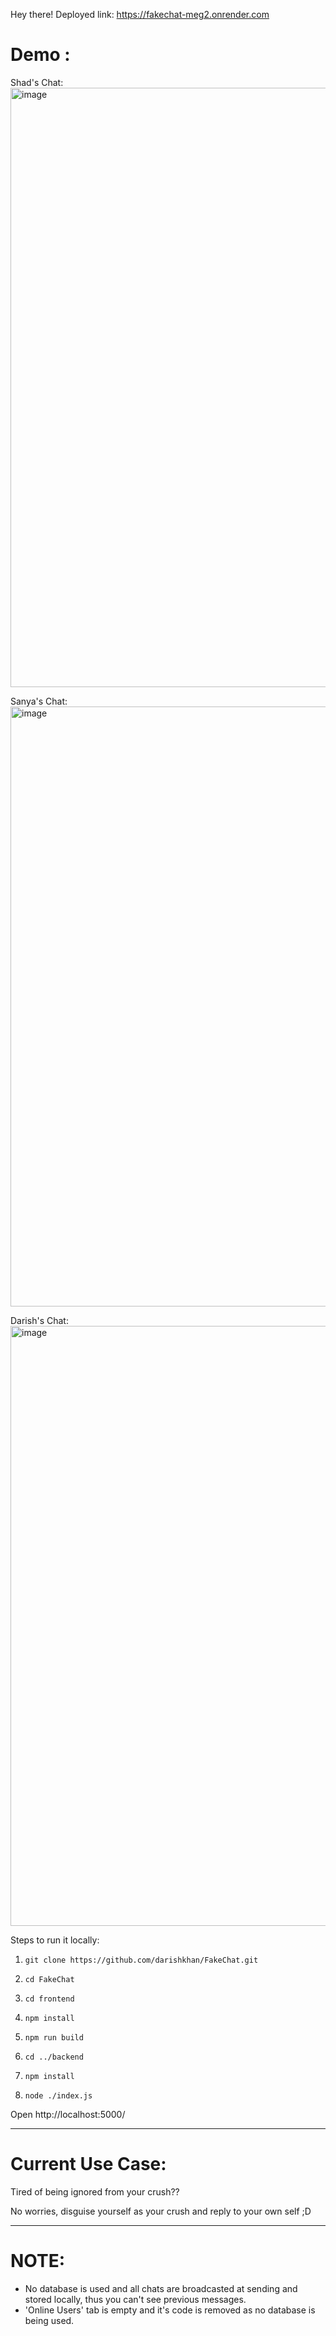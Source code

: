 Hey there!
Deployed link: https://fakechat-meg2.onrender.com

# Demo :

Shad's Chat:
<img width="959" alt="image" src="https://github.com/darishkhan/FakeChat/assets/93848997/012a010e-89cd-4fef-a669-c75e04f7c697">

Sanya's Chat:
<img width="960" alt="image" src="https://github.com/darishkhan/FakeChat/assets/93848997/2b105d2c-d4b8-4fc1-9fbb-a6803251866f">

Darish's Chat:
<img width="960" alt="image" src="https://github.com/darishkhan/FakeChat/assets/93848997/492d55f4-0fc8-4787-a4b6-046b6c6b8d2e">




Steps to run it locally:
1. ```
   git clone https://github.com/darishkhan/FakeChat.git
   ```
2. ```
   cd FakeChat
   ```
3. ```
   cd frontend
   ```
4. ```
   npm install
   ```
5. ```
   npm run build
   ```
6. ```
   cd ../backend
   ```
7. ```
   npm install
   ```
8. ```
   node ./index.js
   ```
   
Open http://localhost:5000/

---
# Current Use Case:

Tired of being ignored from your crush??

No worries, disguise yourself as your crush and reply to your own self ;D

---

# NOTE:
- No database is used and all chats are broadcasted at sending and stored locally, thus you can't see previous messages.
- 'Online Users' tab is empty and it's code is removed as no database is being used.
